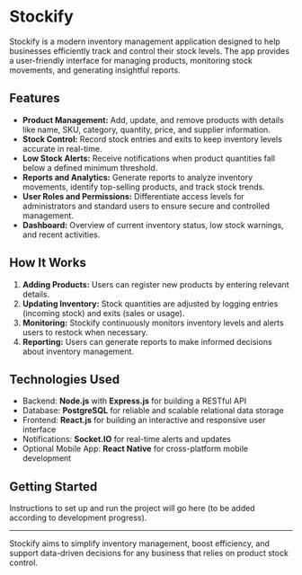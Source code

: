 # Stockify

Stockify is a modern inventory management application designed to help businesses efficiently track and control their stock levels. The app provides a user-friendly interface for managing products, monitoring stock movements, and generating insightful reports.

## Features

- **Product Management:** Add, update, and remove products with details like name, SKU, category, quantity, price, and supplier information.
- **Stock Control:** Record stock entries and exits to keep inventory levels accurate in real-time.
- **Low Stock Alerts:** Receive notifications when product quantities fall below a defined minimum threshold.
- **Reports and Analytics:** Generate reports to analyze inventory movements, identify top-selling products, and track stock trends.
- **User Roles and Permissions:** Differentiate access levels for administrators and standard users to ensure secure and controlled management.
- **Dashboard:** Overview of current inventory status, low stock warnings, and recent activities.

## How It Works

1. **Adding Products:** Users can register new products by entering relevant details.
2. **Updating Inventory:** Stock quantities are adjusted by logging entries (incoming stock) and exits (sales or usage).
3. **Monitoring:** Stockify continuously monitors inventory levels and alerts users to restock when necessary.
4. **Reporting:** Users can generate reports to make informed decisions about inventory management.

## Technologies Used

- Backend: **Node.js** with **Express.js** for building a RESTful API
- Database: **PostgreSQL** for reliable and scalable relational data storage
- Frontend: **React.js** for building an interactive and responsive user interface
- Notifications: **Socket.IO** for real-time alerts and updates
- Optional Mobile App: **React Native** for cross-platform mobile development

## Getting Started

Instructions to set up and run the project will go here (to be added according to development progress).

---

Stockify aims to simplify inventory management, boost efficiency, and support data-driven decisions for any business that relies on product stock control.

